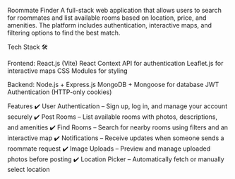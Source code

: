Roommate Finder
A full-stack web application that allows users to search for roommates and list available rooms based on location, price, and amenities. The platform includes authentication, interactive maps, and filtering options to find the best match.

Tech Stack 🛠️

Frontend:
React.js (Vite) 
React Context API for authentication
Leaflet.js for interactive maps
CSS Modules for styling

Backend:
Node.js + Express.js 
MongoDB + Mongoose for database
JWT Authentication (HTTP-only cookies)

Features 
✔️ User Authentication – Sign up, log in, and manage your account securely
✔️ Post Rooms – List available rooms with photos, descriptions, and amenities
✔️ Find Rooms – Search for nearby rooms using filters and an interactive map
✔️ Notifications – Receive updates when someone sends a roommate request
✔️ Image Uploads – Preview and manage uploaded photos before posting
✔️ Location Picker – Automatically fetch or manually select location

